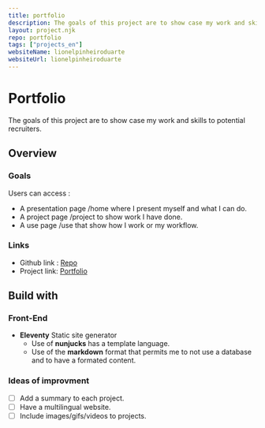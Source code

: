 ```yaml
---
title: portfolio
description: The goals of this project are to show case my work and skills. Use of a static site generator and deployed in Azure.
layout: project.njk
repo: portfolio
tags: ["projects_en"]
websiteName: lionelpinheiroduarte
websiteUrl: lionelpinheiroduarte
---
```


# **Portfolio**
The goals of this project are to show case my work and skills to potential recruiters.

## Overview 

### Goals 

Users can access :

- A presentation page /home where I present myself and what I can do.
- A project page /project to show work I have done. 
- A use page /use that show how I work or my workflow. 

### Links 
- Github link : [Repo](https://github.com/LionelPinheiroDuarte/portfolio)
- Project link: [Portfolio](https://lionelpinheiroduarte.com)

## Build with 

### Front-End

- **Eleventy** Static site generator 
    - Use of **nunjucks** has a template language. 
    - Use of the **markdown** format that permits me to not use a database and to have a formated content. 
### Ideas of improvment 
- [ ] Add a summary to each project.
- [ ] Have a multilingual website.
- [ ] Include images/gifs/videos to projects. 
